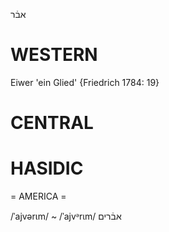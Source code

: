 אבֿר

WESTERN
========

Eiwer 'ein Glied' {Friedrich 1784: 19}

CENTRAL
========

HASIDIC
=======
= AMERICA = 

/ˈajvərɩm/ ~ /ˈajvᵊrɩm/ אבֿרים